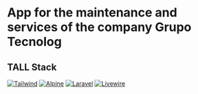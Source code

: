 # App for the maintenance and services of the company Grupo Tecnolog

## TALL Stack
 [![Tailwind][Tailwind.js]][Tailwind-url]   [![Alpine][Alpine.js]][Alpine-url]   [![Laravel][Laravel.js]][Laravel-url]   [![Livewire][Livewire.js]][Livewire-url]






<!-- MARKDOWN LINKS & IMAGES -->
<!-- https://www.markdownguide.org/basic-syntax/#reference-style-links -->
[Tailwind.js]: https://img.shields.io/badge/Tailwind_CSS-38B2AC?style=for-the-badge&logo=tailwind-css&logoColor=white
[Tailwind-url]: https://tailwindcss.com/

[Alpine.js]: https://camo.githubusercontent.com/a9c46d54d1e5f671dc63819345ecfe6ab74a21973da7e6086660cf21d6773aac/68747470733a2f2f696d672e736869656c64732e696f2f7374617469632f76313f7374796c653d666f722d7468652d6261646765266d6573736167653d416c70696e652e6a7326636f6c6f723d323232323232266c6f676f3d416c70696e652e6a73266c6f676f436f6c6f723d384243304430266c6162656c3d
[Alpine-url]: https://alpinejs.dev/

[Laravel.js]: https://img.shields.io/badge/Laravel-FF2D20?style=for-the-badge&logo=laravel&logoColor=white
[Laravel-url]: https://laravel.com/

[Livewire.js]: https://camo.githubusercontent.com/421193d55e43cd6e79dc16c3190ae2b50ec18292a765889e1201b90616f9978e/68747470733a2f2f696d672e736869656c64732e696f2f7374617469632f76313f7374796c653d666f722d7468652d6261646765266d6573736167653d4c6976657769726526636f6c6f723d344535364136266c6f676f3d4c69766577697265266c6f676f436f6c6f723d464646464646266c6162656c3d
[Livewire-url]: https://laravel-livewire.com/

